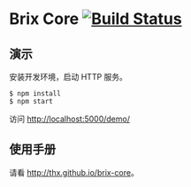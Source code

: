 # Brix Core [![Build Status](https://travis-ci.org/thx/brix-core.png?branch=master)](https://travis-ci.org/thx/brix-core)

## 演示

安装开发环境，启动 HTTP 服务。

```
$ npm install
$ npm start
```

访问 <http://localhost:5000/demo/>

## 使用手册

请看 <http://thx.github.io/brix-core>。